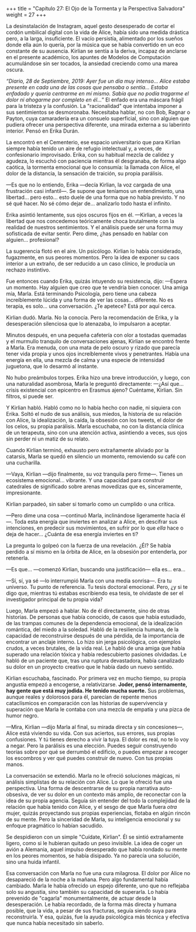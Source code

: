 +++
title = "Capítulo 27: El Ojo de la Tormenta y la Perspectiva Salvadora"
weight = 27
+++

La desinstalación de Instagram, aquel gesto desesperado de cortar el cordón umbilical digital con la vida de Alice, había sido una medida drástica pero, a la larga, insuficiente. El vacío persistía, alimentado por los sueños donde ella aún lo quería, por la música que se había convertido en un eco constante de su ausencia. Kirlian se sentía a la deriva, incapaz de anclarse en el presente académico, los apuntes de Modelos de Computación acumulándose sin ser tocados, la ansiedad creciendo como una marea oscura.

*“Diario, 28 de Septiembre, 2019:*
*Ayer fue un día muy intenso... Alice estaba presente en cada una de las cosas que pensaba o sentía... Estaba enfadado y quería centrarme en mí mismo. Sabía que no podía tragarme el dolor ni ahogarme por completo en él...*”
El enfado era una máscara frágil para la tristeza y la confusión. La "racionalidad" que intentaba imponer a sus sentimientos se desmoronaba. Necesitaba hablar, no con Bob, Ragnar o Payton, cuya camaradería era un consuelo superficial, sino con alguien que pudiera ofrecer una perspectiva diferente, una mirada externa a su laberinto interior. Pensó en Erika Durán.

La encontró en el Cementerio, ese espacio universitario que para Kirlian siempre había tenido un aire de refugio intelectual y, a veces, de confesionario improvisado. Erika, con su habitual mezcla de calidez y agudeza, lo escuchó con paciencia mientras él desgranaba, de forma algo caótica, la tormenta emocional que lo consumía: la llamada con Alice, el dolor de la distancia, la sensación de traición, su propia parálisis.

—Es que no lo entiendo, Erika —decía Kirlian, la voz cargada de una frustración casi infantil—. Se supone que teníamos un entendimiento, una libertad... pero esto... esto duele de una forma que no había previsto. Y no sé qué hacer. No sé cómo dejar de… analizarlo todo hasta el infinito.

Erika asintió lentamente, sus ojos oscuros fijos en él. —Kirlian, a veces la libertad que nos concedemos teóricamente choca brutalmente con la realidad de nuestros sentimientos. Y el análisis puede ser una forma muy sofisticada de evitar sentir. Pero dime, ¿has pensado en hablar con alguien… profesional?

La sugerencia flotó en el aire. Un psicólogo. Kirlian lo había considerado, fugazmente, en sus peores momentos. Pero la idea de exponer su caos interior a un extraño, de ser reducido a un caso clínico, le producía un rechazo instintivo.

Fue entonces cuando Erika, quizás intuyendo su resistencia, dijo: —Espera un momento. Hay alguien que creo que te vendría bien conocer. Una amiga mía, Marla. Está terminando Psicología, pero tiene una cabeza increíblemente lúcida y una forma de ver las cosas… diferente. No es terapia, es solo… una conversación. ¿Te apetece? Está por aquí cerca.

Kirlian dudó. Marla. No la conocía. Pero la recomendación de Erika, y la desesperación silenciosa que lo atenazaba, lo impulsaron a aceptar.

Minutos después, en una pequeña cafetería con olor a tostadas quemadas y el murmullo tranquilo de conversaciones ajenas, Kirlian se encontró frente a Marla. Era menuda, con una mata de pelo oscuro y rizado que parecía tener vida propia y unos ojos increíblemente vivos y penetrantes. Había una energía en ella, una mezcla de calma y una especie de intensidad juguetona, que lo desarmó al instante.

No hubo preámbulos torpes. Erika hizo una breve introducción, y luego, con una naturalidad asombrosa, Marla le preguntó directamente: —¿Así que… crisis existencial con epicentro en Erasmus ajeno? Cuéntame, Kirlian. Sin filtros, si puede ser.

Y Kirlian habló. Habló como no lo había hecho con nadie, ni siquiera con Erika. Soltó el nudo de sus análisis, sus miedos, la historia de su relación con Alice, la idealización, la caída, la obsesión con los tweets, el dolor de los celos, su propia parálisis. Marla escuchaba, no con la distancia clínica de un terapeuta, sino con una atención activa, asintiendo a veces, sus ojos sin perder ni un matiz de su relato.

Cuando Kirlian terminó, exhausto pero extrañamente aliviado por la catarsis, Marla se quedó en silencio un momento, removiendo su café con una cucharilla.

—Vaya, Kirlian —dijo finalmente, su voz tranquila pero firme—. Tienes un ecosistema emocional… vibrante. Y una capacidad para construir catedrales de significado sobre arenas movedizas que es, sinceramente, impresionante.

Kirlian parpadeó, sin saber si tomarlo como un cumplido o una crítica.

—Pero dime una cosa —continuó Marla, inclinándose ligeramente hacia él—. Toda esta energía que inviertes en analizar a Alice, en descifrar sus intenciones, en predecir sus movimientos, en sufrir por lo que *ella* hace o deja de hacer… ¿Cuánta de esa energía inviertes en ti?

La pregunta lo golpeó con la fuerza de una revelación. ¿Él? Se había perdido a sí mismo en la órbita de Alice, en la obsesión por entenderla, por retenerla.

—Es que… —comenzó Kirlian, buscando una justificación— ella es… era…

—Sí, sí, ya sé —lo interrumpió Marla con una media sonrisa—. Era tu universo. Tu punto de referencia. Tu tesis doctoral emocional. Pero, ¿y si te digo que, mientras tú estabas escribiendo esa tesis, te olvidaste de ser el investigador principal de tu propia vida?

Luego, Marla empezó a hablar. No de él directamente, sino de otras historias. De personas que había conocido, de casos que había estudiado, de las trampas comunes de la dependencia emocional, de la idealización romántica, del miedo a la soledad. Habló de la resiliencia humana, de la capacidad de reconstruirse después de una pérdida, de la importancia de encontrar un anclaje interno. Lo hizo sin jerga psicológica, con ejemplos crudos, a veces brutales, de la vida real. Le habló de una amiga que había superado una relación tóxica y había redescubierto pasiones olvidadas. Le habló de un paciente que, tras una ruptura devastadora, había canalizado su dolor en un proyecto creativo que le había dado un nuevo sentido.

Kirlian escuchaba, fascinado. Por primera vez en mucho tiempo, su propia angustia empezó a encogerse, a relativizarse. **Joder, pensó internamente, hay gente que está muy jodida. He tenido mucha suerte.** Sus problemas, aunque reales y dolorosos para él, parecían de repente menos cataclísmicos en comparación con las historias de supervivencia y superación que Marla le contaba con una mezcla de empatía y una pizca de humor negro.

—Mira, Kirlian —dijo Marla al final, su mirada directa y sin concesiones—, Alice está viviendo su vida. Con sus aciertos, sus errores, sus propias confusiones. Y tú tienes derecho a vivir la tuya. El dolor es real, no te lo voy a negar. Pero la parálisis es una elección. Puedes seguir construyendo teorías sobre por qué se derrumbó el edificio, o puedes empezar a recoger los escombros y ver qué puedes construir de nuevo. Con tus propias manos.

La conversación se extendió. Marla no le ofreció soluciones mágicas, ni análisis simplistas de su relación con Alice. Lo que le ofreció fue una perspectiva. Una forma de descentrarse de su propia narrativa auto-obsesiva, de ver su dolor en un contexto más amplio, de reconectar con la idea de su propia agencia. Seguía sin entender del todo la complejidad de la relación que había tenido con Alice, y el sesgo de que Marla fuera *otra* mujer, quizás proyectando sus propias experiencias, flotaba en algún rincón de su mente. Pero la sinceridad de Marla, su inteligencia emocional y su enfoque pragmático lo habían sacudido.

Se despidieron con un simple "Cuídate, Kirlian". Él se sintió extrañamente ligero, como si le hubieran quitado un peso invisible. La idea de coger un avión a Alemania, aquel impulso desesperado que había rondado su mente en los peores momentos, se había disipado. Ya no parecía una solución, sino una huida infantil.

Esa conversación con Marla no fue una cura milagrosa. El dolor por Alice no desapareció de la noche a la mañana. Pero algo fundamental había cambiado. Marla le había ofrecido un espejo diferente, uno que no reflejaba solo su angustia, sino también su capacidad de superarla. Lo había prevenido de "cagarla" monumentalmente, de actuar desde la desesperación. Le había recordado, de la forma más directa y humana posible, que la vida, a pesar de sus fracturas, seguía siendo suya para reconstruirla. Y esa, quizás, fue la ayuda psicológica más técnica y efectiva que nunca había necesitado sin saberlo.